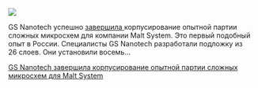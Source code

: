 <!--2025-04-23 13:40:52-->
<div class="yb">
  <div class="rss habr"><img src="https://habrastorage.org/getpro/habr/upload_files/38d/6e4/839/38d6e4839c227ce6bad1a6fba04b7fc8.jpg" /><p>GS Nanotech успешно <a href="https://gsnanotech.ru/news/v-gs-nanotech-osvoili-korpusirovanie-mirovogo-urovnya/" rel="noopener noreferrer nofollow">завершила </a>корпусирование опытной партии сложных микросхем для&nbsp;компании Malt System. Это первый подобный опыт в&nbsp;России. Специалисты GS Nanotech разработали подложку из 26&nbsp;слоев. Они установили восемь... <p class="titl"><a href="https://habr.com/ru/news/903658/?utm_source=habrahabr&utm_medium=rss&utm_campaign=903658">GS Nanotech завершила корпусирование опытной партии сложных микросхем для Malt System</a></p></div>
</div>
